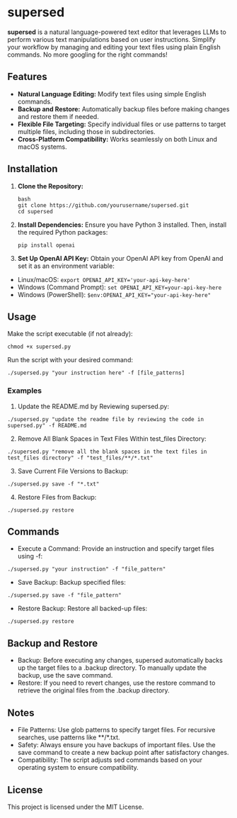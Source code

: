 # supersed

**supersed** is a natural language-powered text editor that leverages LLMs to perform various text manipulations based on user instructions. Simplify your workflow by managing and editing your text files using plain English commands. No more googling for the right commands!

## Features

- **Natural Language Editing:** Modify text files using simple English commands.
- **Backup and Restore:** Automatically backup files before making changes and restore them if needed.
- **Flexible File Targeting:** Specify individual files or use patterns to target multiple files, including those in subdirectories.
- **Cross-Platform Compatibility:** Works seamlessly on both Linux and macOS systems.

## Installation

1. **Clone the Repository:**
   ```
   bash
   git clone https://github.com/yourusername/supersed.git
   cd supersed
   ```

2.	**Install Dependencies:**
Ensure you have Python 3 installed. Then, install the required Python packages:

    ```
  	pip install openai
    ```


4.	**Set Up OpenAI API Key:**
Obtain your OpenAI API key from OpenAI and set it as an environment variable:
- Linux/macOS:
```export OPENAI_API_KEY='your-api-key-here'```
- Windows (Command Prompt):
```set OPENAI_API_KEY=your-api-key-here```
- Windows (PowerShell):
```$env:OPENAI_API_KEY="your-api-key-here"```

## Usage

Make the script executable (if not already):

```
chmod +x supersed.py
```

Run the script with your desired command:

```
./supersed.py "your instruction here" -f [file_patterns]
```

### Examples

1. Update the README.md by Reviewing supersed.py:

```
./supersed.py "update the readme file by reviewing the code in supersed.py" -f README.md
```


2. Remove All Blank Spaces in Text Files Within test_files Directory:

```
./supersed.py "remove all the blank spaces in the text files in test_files directory" -f "test_files/**/*.txt"
```


3. Save Current File Versions to Backup:

```
./supersed.py save -f "*.txt"
```


4. Restore Files from Backup:

```
./supersed.py restore
```



## Commands

- Execute a Command:
Provide an instruction and specify target files using -f:

```
./supersed.py "your instruction" -f "file_pattern"
```


- Save Backup:
Backup specified files:

```
./supersed.py save -f "file_pattern"
```


- Restore Backup:
Restore all backed-up files:

```
./supersed.py restore
```



## Backup and Restore

- Backup: Before executing any changes, supersed automatically backs up the target files to a .backup directory. To manually update the backup, use the save command.
- Restore: If you need to revert changes, use the restore command to retrieve the original files from the .backup directory.

## Notes

- File Patterns: Use glob patterns to specify target files. For recursive searches, use patterns like **/*.txt.
- Safety: Always ensure you have backups of important files. Use the save command to create a new backup point after satisfactory changes.
- Compatibility: The script adjusts sed commands based on your operating system to ensure compatibility.

## License

This project is licensed under the MIT License.
